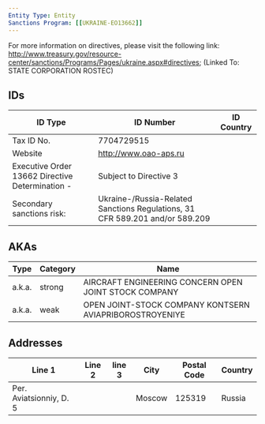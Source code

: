 ```yaml
---
Entity Type: Entity
Sanctions Program: [[UKRAINE-EO13662]]
---
```

For more information on directives, please visit the following link: http://www.treasury.gov/resource-center/sanctions/Programs/Pages/ukraine.aspx#directives; (Linked To: STATE CORPORATION ROSTEC)

## IDs
| ID Type | ID Number | ID Country |
|---------|-----------|------------|
| Tax ID No. | 7704729515 |  |
| Website | http://www.oao-aps.ru |  |
| Executive Order 13662 Directive Determination - | Subject to Directive 3 |  |
| Secondary sanctions risk: | Ukraine-/Russia-Related Sanctions Regulations, 31 CFR 589.201 and/or 589.209 |  |


## AKAs
| Type | Category | Name      | 
|------|----------|-----------|
| a.k.a. | strong | AIRCRAFT ENGINEERING CONCERN OPEN JOINT STOCK COMPANY |
| a.k.a. | weak | OPEN JOINT-STOCK COMPANY KONTSERN AVIAPRIBOROSTROYENIYE |


## Addresses
| Line 1 | Line 2 | line 3 | City | Postal Code| Country | 
|--------|--------|--------|------|------------|---------|
| Per. Aviatsionniy, D. 5 |  |  | Moscow | 125319 | Russia |

